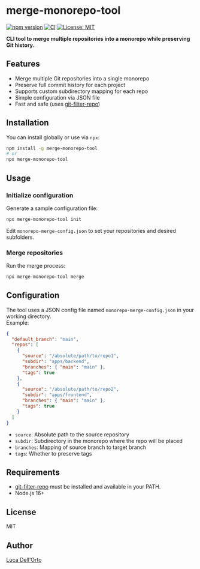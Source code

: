 # merge-monorepo-tool

[![npm version](https://img.shields.io/npm/v/merge-monorepo-tool.svg)](https://www.npmjs.com/package/merge-monorepo-tool)
[![CI](https://github.com/luca-dellorto/merge-monorepo-tool/actions/workflows/ci.yml/badge.svg)](https://github.com/luca-dellorto/merge-monorepo-tool/actions/workflows/ci.yml)
[![License: MIT](https://img.shields.io/badge/License-MIT-yellow.svg)](https://opensource.org/licenses/MIT)

**CLI tool to merge multiple repositories into a monorepo while preserving Git history.**

## Features

- Merge multiple Git repositories into a single monorepo
- Preserve full commit history for each project
- Supports custom subdirectory mapping for each repo
- Simple configuration via JSON file
- Fast and safe (uses [git-filter-repo](https://github.com/newren/git-filter-repo))

## Installation

You can install globally or use via `npx`:

```sh
npm install -g merge-monorepo-tool
# or
npx merge-monorepo-tool
```

## Usage

### Initialize configuration

Generate a sample configuration file:

```sh
npx merge-monorepo-tool init
```

Edit `monorepo-merge-config.json` to set your repositories and desired subfolders.

### Merge repositories

Run the merge process:

```sh
npx merge-monorepo-tool merge
```

## Configuration

The tool uses a JSON config file named `monorepo-merge-config.json` in your working directory.  
Example:

```json
{
  "default_branch": "main",
  "repos": [
    {
      "source": "/absolute/path/to/repo1",
      "subdir": "apps/backend",
      "branches": { "main": "main" },
      "tags": true
    },
    {
      "source": "/absolute/path/to/repo2",
      "subdir": "apps/frontend",
      "branches": { "main": "main" },
      "tags": true
    }
  ]
}
```

- `source`: Absolute path to the source repository
- `subdir`: Subdirectory in the monorepo where the repo will be placed
- `branches`: Mapping of source branch to target branch
- `tags`: Whether to preserve tags

## Requirements

- [git-filter-repo](https://github.com/newren/git-filter-repo) must be installed and available in your PATH.
- Node.js 16+

## License

MIT

## Author

[Luca Dell'Orto](https://github.com/luca-dellorto)
